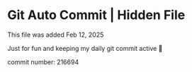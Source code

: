 # Git Auto Commit | Hidden File

This file was added Feb 12, 2025

Just for fun and keeping my daily git commit active 🤪

commit number: 216694
